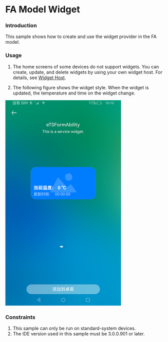 # FA Model Widget

### Introduction

This sample shows how to create and use the widget provider in the FA model.

### Usage

1. The home screens of some devices do not support widgets. You can create, update, and delete widgets by using your own widget host. For details, see [Widget Host](../FormLauncher/README.md).

2. The following figure shows the widget style. When the widget is updated, the temperature and time on the widget change.

![eTSFormExample](screenshots/main.png)

### Constraints

1. This sample can only be run on standard-system devices.
2. The IDE version used in this sample must be 3.0.0.901 or later.
